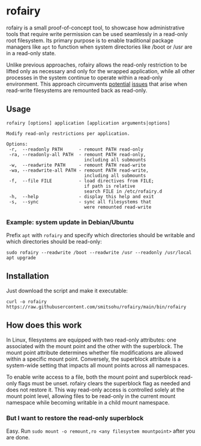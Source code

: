 # rofairy
rofairy is a small proof-of-concept tool, to showcase how administrative tools that require write permission can be used seamlessly in a read-only root filesystem. Its primary purpose is to enable traditional package managers like `apt` to function when system directories like /boot or /usr are in a read-only state.

Unlike previous approaches, rofairy allows the read-only restriction to be lifted only as necessary and only for the wrapped application, while all other processes in the system continue to operate within a read-only environment. This approach circumvents [potential][2] [issues][1] that arise when read-write filesystems are remounted back as read-only.

[1]: https://archive.is/49UnK
[2]: https://archive.is/0g5RJ

## Usage
```
rofairy [options] application [application arguments|options]

Modify read-only restrictions per application.

Options:
 -r,  --readonly PATH      - remount PATH read-only
 -ra, --readonly-all PATH  - remount PATH read-only,
                             including all submounts
 -w,  --readwrite PATH     - remount PATH read-write
 -wa, --readwrite-all PATH - remount PATH read-write,
                             including all submounts
 -f,  --file FILE          - load directives from FILE;
                             if path is relative
                             search FILE in /etc/rofairy.d
 -h,  --help               - display this help and exit
 -s,  --sync               - sync all filesystems that
                             were remounted read-write
```

### Example: system update in Debian/Ubuntu
Prefix `apt` with `rofairy` and specify which directories should be writable and which directories should be read-only:

`sudo rofairy --readwrite /boot --readwrite /usr --readonly /usr/local apt upgrade`

## Installation
Just download the script and make it executable:

`curl -o rofairy https://raw.githubusercontent.com/smitsohu/rofairy/main/bin/rofairy`

## How does this work
In Linux, filesystems are equipped with two read-only attributes: one associated with the mount point and the other with the superblock. The mount point attribute determines whether file modifications are allowed within a specific mount point. Conversely, the superblock attribute is a system-wide setting that impacts all mount points across all namespaces.

To enable write access to a file, both the mount point and superblock read-only flags must be unset. rofairy clears the superblock flag as needed and does not restore it. This way read-only access is controlled solely at the mount point level, allowing files to be read-only in the current mount namespace while becoming writable in a child mount namespace.

### But I want to restore the read-only superblock
Easy. Run `sudo mount -o remount,ro <any filesystem mountpoint>` after you are done.

